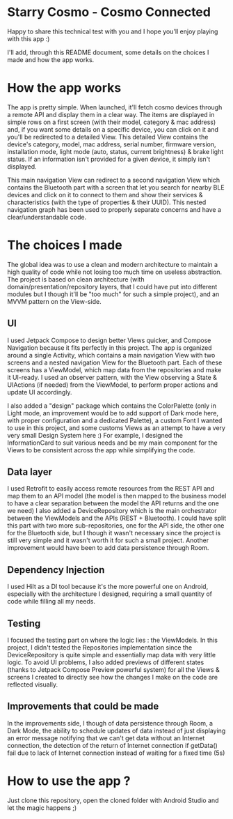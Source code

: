 # Starry Cosmo - Cosmo Connected

Happy to share this technical test with you and I hope you'll enjoy playing with this app :)

I'll add, through this README document, some details on the choices I made and how the app works.

# How the app works

The app is pretty simple. When launched, it'll fetch cosmo devices through a remote API and display them in a clear way.
The items are displayed in simple rows on a first screen (with their model, category & mac address) and, if you want some details on a specific device, you can click on it and you'll be redirected to a detailed View.
This detailed View contains the device's category, model, mac address, serial number, firmware version, installation mode, light mode (auto, status, current brightness) & brake light status. If an information isn't provided for a given device, it simply isn't displayed.

This main navigation View can redirect to a second navigation View which contains the Bluetooth part with a screen that let you search for nearby BLE devices and click on it to connect to them and show their services & characteristics (with the type of properties & their UUID).
This nested navigation graph has been used to properly separate concerns and have a clear/understandable code.

# The choices I made

The global idea was to use a clean and modern architecture to maintain a high quality of code while not losing too much time on useless abstraction.
The project is based on clean architecture (with domain/presentation/repository layers, that I could have put into different modules but I though it'll be "too much" for such a simple project), and an MVVM pattern on the View-side.

## UI

I used Jetpack Compose to design better Views quicker, and Compose Navigation because it fits perfectly in this project.
The app is organized around a single Activity, which contains a main navigation View with two screens and a nested navigation View for the Bluetooth part. Each of these screens has a ViewModel, which map data from the repositories and make it UI-ready.
I used an observer pattern, with the View observing a State & UIActions (if needed) from the ViewModel, to perform proper actions and update UI accordingly.

I also added a "design" package which contains the ColorPalette (only in Light mode, an improvement would be to add support of Dark mode here, with proper configuration and a dedicated Palette), a custom Font I wanted to use in this project, and some customs Views as an attempt to have a very very small Design System here :)
For example, I designed the InformationCard to suit various needs and be my main component for the Views to be consistent across the app while simplifying the code.

## Data layer

I used Retrofit to easily access remote resources from the REST API and map them to an API model (the model is then mapped to the business model to have a clear separation between the model the API returns and the one we need)
I also added a DeviceRepository which is the main orchestrator between the ViewModels and the APIs (REST + Bluetooth). I could have split this part with two more sub-repositories, one for the API side, the other one for the Bluetooth side, but I though it wasn't necessary since the project is still very simple and it wasn't worth it for such a small project.
Another improvement would have been to add data persistence through Room.

## Dependency Injection

I used Hilt as a DI tool because it's the more powerful one on Android, especially with the architecture I designed, requiring a small quantity of code while filling all my needs.

## Testing

I focused the testing part on where the logic lies : the ViewModels. In this project, I didn't tested the Repositories implementation since the DeviceRepository is quite simple and essentially map data with very little logic.
To avoid UI problems, I also added previews of different states (thanks to Jetpack Compose Preview powerful system) for all the Views & screens I created to directly see how the changes I make on the code are reflected visually.

## Improvements that could be made

In the improvements side, I though of data persistence through Room, a Dark Mode, the ability to schedule updates of data instead of just displaying an error message notifying that we can't get data without an Internet connection, the detection of the return of Internet connection if getData() fail due to lack of Internet connection instead of waiting for a fixed time (5s)

# How to use the app ?

Just clone this repository, open the cloned folder with Android Studio and let the magic happens ;) 

